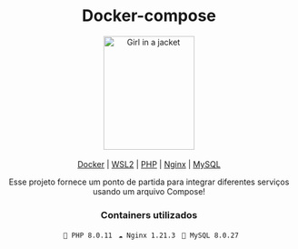 <div  align="center">
	<h1>Docker-compose</h1>
</div>

<div  align="center">
<img src="https://i.imgur.com/zkga8Ti.png" alt="Girl in a jacket" width="160"  height="200">
</div>

<br>

<div align="center">
<a href="https://docs.docker.com/engine/install/ubuntu/">Docker</a> 
<span> | </span>
<a href="https://docs.microsoft.com/pt-br/windows/wsl/install">WSL2</a>
<span> | </span>
<a href="https://hub.docker.com/layers/php/library/php/8.0.11-fpm/images/sha256-524fe4c766dee90dbb22d6bd32dcb65aedf5ea042a88442be17b0d616ce8c422?context=explore">PHP</a>
<span> | </span>
<a href="https://hub.docker.com/layers/nginx/library/nginx/1.21.3/images/sha256-bb1416167bc0274d8ad2eadaef292880f59a9fa67dd3dd2149a48f9ab6f3bb79?context=explore">Nginx</a>
<span> | </span>
<a href="https://hub.docker.com/layers/mysql/library/mysql/8.0.27/images/sha256-975b3b1a6df6bf66221d1702b76c4141a4cd09f93f22f70c32edc99a6c256fe8?context=explore">MySQL</a>
</div>

<div  align="center">
<p> 
Esse projeto fornece um ponto de partida para integrar diferentes serviços usando um arquivo Compose!
 </p>
</div>

<div  align="center">
<h3>Containers utilizados</h3>
<div>
<code> 🐘 PHP 8.0.11</code>
<code> ☁ Nginx 1.21.3</code>
<code> 📁 MySQL 8.0.27</code>
</div>
